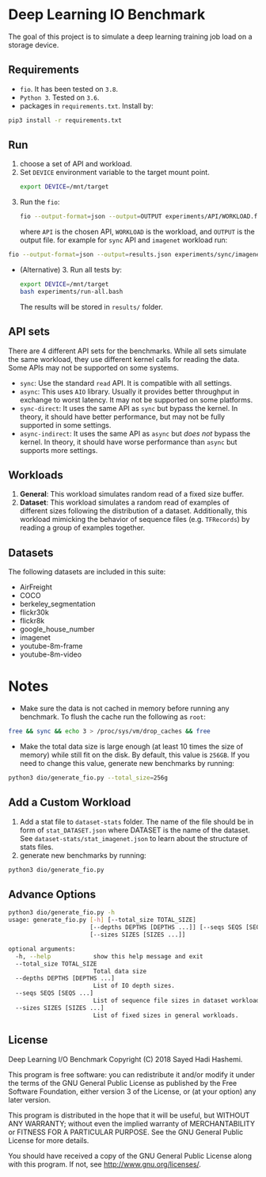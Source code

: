 # Deep Learning IO Benchmark
The goal of this project is to simulate a deep learning training job load on a storage device.

## Requirements
* `fio`. It has been tested on `3.8`.
* `Python 3`. Tested on `3.6`.
* packages in `requirements.txt`. Install by:
```bash
pip3 install -r requirements.txt
```


## Run
1. choose a set of API and workload.
2. Set `DEVICE` environment variable to the target mount point.
    ```bash
    export DEVICE=/mnt/target
    ```
3. Run the `fio`:
    ```bash
    fio --output-format=json --output=OUTPUT experiments/API/WORKLOAD.fio
    ```
    where `API` is the chosen API, `WORKLOAD` is the workload, and `OUTPUT` is the output file.
for example for `sync` API and `imagenet` workload run:
```bash
fio --output-format=json --output=results.json experiments/sync/imagenet.fio
```

* (Alternative) 3. Run all tests by:
    ```bash
    export DEVICE=/mnt/target
    bash experiments/run-all.bash
    ```
    The results will be stored in `results/` folder.

## API sets
There are 4 different API sets for the benchmarks.
While all sets simulate the same workload, they use different kernel calls for reading the data.
Some APIs may not be supported on some systems. 
* `sync`: Use the standard `read` API. It is compatible with all settings.
* `async`: This uses `AIO` library. Usually it provides better throughput in exchange to worst latency. It may not be supported on some platforms.
* `sync-direct`: It uses the same API as `sync` but bypass the kernel. In theory, it should have better performance, but may not be fully supported in some settings. 
* `async-indirect`: It uses the same API as `async` but *does not* bypass the kernel. In theory, it should have worse performance than `async` but supports more settings. 

## Workloads
1. **General**: This workload simulates random read of a fixed size buffer.
2. **Dataset**: This workload simulates a random read of examples of different sizes following the distribution of a dataset. Additionally, this workload mimicking the behavior of sequence files (e.g. `TFRecords`) by reading a group of examples together.

## Datasets
The following datasets are included in this suite:
* AirFreight
* COCO
* berkeley_segmentation
* flickr30k
* flickr8k
* google_house_number
* imagenet
* youtube-8m-frame
* youtube-8m-video
 
# Notes
* Make sure the data is not cached in memory before running any benchmark. To flush the cache run the following as `root`:
```bash
free && sync && echo 3 > /proc/sys/vm/drop_caches && free
```
* Make the total data size is large enough (at least 10 times the size of memory) while still fit on the disk. By default, this value is `256GB`. If you need to change this value, generate new benchmarks by running:
```bash
python3 dio/generate_fio.py --total_size=256g
``` 

## Add a Custom Workload
1. Add a stat file to `dataset-stats` folder. The name of the file should be in form of `stat_DATASET.json` where DATASET is the name of the dataset. See `dataset-stats/stat_imagenet.json` to learn about the structure of stats files.
2. generate new benchmarks by running:
```bash
python3 dio/generate_fio.py
``` 

## Advance Options
```bash
python3 dio/generate_fio.py -h
usage: generate_fio.py [-h] [--total_size TOTAL_SIZE]
                       [--depths DEPTHS [DEPTHS ...]] [--seqs SEQS [SEQS ...]]
                       [--sizes SIZES [SIZES ...]]

optional arguments:
  -h, --help            show this help message and exit
  --total_size TOTAL_SIZE
                        Total data size
  --depths DEPTHS [DEPTHS ...]
                        List of IO depth sizes.
  --seqs SEQS [SEQS ...]
                        List of sequence file sizes in dataset workloads.
  --sizes SIZES [SIZES ...]
                        List of fixed sizes in general workloads.

```

## License
Deep Learning I/O Benchmark
Copyright (C) 2018  Sayed Hadi Hashemi.

This program is free software: you can redistribute it and/or modify
it under the terms of the GNU General Public License as published by
the Free Software Foundation, either version 3 of the License, or
(at your option) any later version.

This program is distributed in the hope that it will be useful,
but WITHOUT ANY WARRANTY; without even the implied warranty of
MERCHANTABILITY or FITNESS FOR A PARTICULAR PURPOSE.  See the
GNU General Public License for more details.

You should have received a copy of the GNU General Public License
along with this program.  If not, see <http://www.gnu.org/licenses/>.